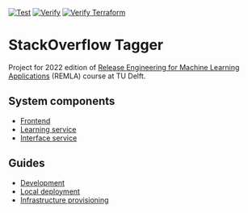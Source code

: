 [![Test](https://github.com/remla2022/stackoverflow-tagger/actions/workflows/test.yml/badge.svg)](https://github.com/remla2022/stackoverflow-tagger/actions/workflows/test.yml)
[![Verify](https://github.com/remla2022/stackoverflow-tagger/actions/workflows/verify.yml/badge.svg)](https://github.com/remla2022/stackoverflow-tagger/actions/workflows/verify.yml)
[![Verify Terraform](https://github.com/remla2022/stackoverflow-tagger/actions/workflows/verify-terraform.yml/badge.svg)](https://github.com/remla2022/stackoverflow-tagger/actions/workflows/verify-terraform.yml)

# StackOverflow Tagger

Project for 2022 edition of [Release Engineering for Machine Learning Applications](https://se.ewi.tudelft.nl/remla/2022/)
(REMLA) course at TU Delft.

## System components

* [Frontend](frontend/README.md)
* [Learning service](src/learning_service/README.md)
* [Interface service](src/interface_service/README.md)

## Guides

* [Development](dev/README.md)
* [Local deployment](dist/README.md)
* [Infrastructure provisioning](terraform/README.md)
